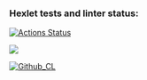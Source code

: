 ### Hexlet tests and linter status:
[![Actions Status](https://github.com/Valerii-Denisov/python-project-lvl1/workflows/hexlet-check/badge.svg)](https://github.com/Valerii-Denisov/python-project-lvl1/actions)

<a href="https://codeclimate.com/github/codeclimate/codeclimate/maintainability"><img src="https://api.codeclimate.com/v1/badges/a99a88d28ad37a79dbf6/maintainability" /></a>

[![Github_CL](https://github.com/Valerii-Denisov/python-project-lvl1/actions/workflows/github_cl.yml/badge.svg)](https://github.com/Valerii-Denisov/python-project-lvl1/actions)
